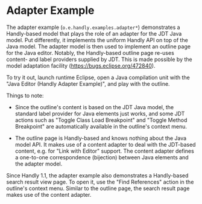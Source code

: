 Adapter Example
===============

The adapter example (`o.e.handly.examples.adapter*`) demonstrates
a Handly-based model that plays the role of an adapter for the JDT Java model.
Put differently, it implements the uniform Handly API on top of the Java model.
The adapter model is then used to implement an outline page for the Java editor.
Notably, the Handly-based outline page re-uses content- and label providers
supplied by JDT. This is made possible by the model adaptation facility
(<https://bugs.eclipse.org/472840>).

To try it out, launch runtime Eclipse, open a Java compilation unit with the
"Java Editor (Handly Adapter Example)", and play with the outline.

Things to note:

* Since the outline's content is based on the JDT Java model,
  the standard label provider for Java elements just works, and
  some JDT actions such as "Toggle Class Load Breakpoint" and
  "Toggle Method Breakpoint" are automatically available in
  the outline's context menu.

* The outline page is Handly-based and knows nothing about
  the Java model API. It makes use of a content adapter to deal
  with the JDT-based content, e.g. for "Link with Editor" support.
  The content adapter defines a one-to-one correspondence (bijection)
  between Java elements and the adapter model.

Since Handly 1.1, the adapter example also demonstrates a Handly-based search
result view page. To open it, use the "Find References" action in the outline's
context menu. Similar to the outline page, the search result page makes use
of the content adapter.
